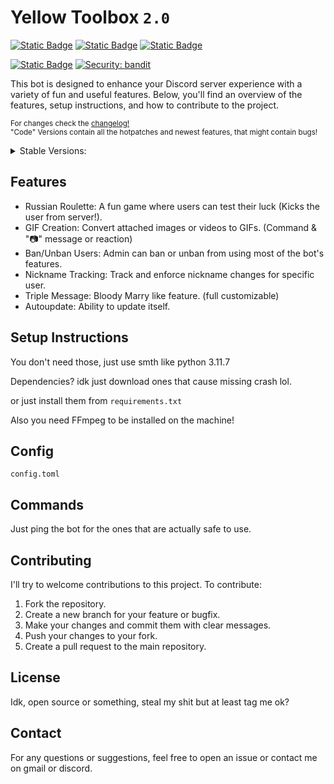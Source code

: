 # Yellow Toolbox `2.0`

[![Static Badge](https://img.shields.io/badge/Stable_Version-2.0-yellow)](https://github.com/KRWCLASSIC/YellowToolbox/tree/6ac8b708e3a09086ee824d0c0369472fb1fc52dd)
[![Static Badge](https://img.shields.io/badge/Code_Version-2.0-yellow)](https://github.com/KRWCLASSIC/YellowToolbox)
[![Static Badge](https://img.shields.io/badge/Maintainer-KRWCLASSIC-green)](https://github.com/KRWCLASSIC)

[![Static Badge](https://img.shields.io/badge/Current_State-Alpha-red)](where_u_goin_dawg)
[![Security: bandit](https://img.shields.io/badge/Security-bandit-yellow.svg)](https://github.com/PyCQA/bandit)

This bot is designed to enhance your Discord server experience with a variety of fun and useful features. Below, you'll find an overview of the features, setup instructions, and how to contribute to the project.

<sub>For changes check the <a href="https://github.com/KRWCLASSIC/YellowToolbox/blob/main/files/misc/changelog.txt">changelog!</a></sub><br>
<sub>"Code" Versions contain all the hotpatches and newest features, that might contain bugs!</sub>
<details>
<summary>Stable Versions:</summary>
<a href="https://github.com/KRWCLASSIC/YellowToolbox/tree/https://github.com/KRWCLASSIC/YellowToolbox/tree/6ac8b708e3a09086ee824d0c0369472fb1fc52dd">Latest - 2.0</a><br>
<sub><a href="https://github.com/KRWCLASSIC/YellowToolbox/tree/5e21ad094f5a0c32f73e0afdb2d355f5a18386cc">1.9</a></sub><br>
<sub><a href="https://github.com/KRWCLASSIC/YellowToolbox/tree/910a1313da33aa6cd79f7d4838fd600e6b69944e">1.8</a></sub><br>
<sub><a href="https://github.com/KRWCLASSIC/YellowToolbox/tree/bfd789c3e0e9469d8c210ac35331394c98639fca">1.7</a></sub><br>
<sub><a href="https://github.com/KRWCLASSIC/YellowToolbox/tree/5192439a3dbbce54edde1440fac6ceee54754c0f">1.6</a></sub><br>
<sub><a href="https://github.com/KRWCLASSIC/YellowToolbox/tree/9e04f9060edae2a102e37ae245e6c767b8328b5e">1.5</a></sub><br>
<sub><a href="https://github.com/KRWCLASSIC/YellowToolbox/tree/d135c289d90f62d83e2993bc044af8af70682e83">1.4</a></sub><br>
<sub><a href="https://github.com/KRWCLASSIC/YellowToolbox/tree/86b873cedd16cdd924d5e06bf06a584676f626e0">1.3</a></sub><br>
<sub><a href="https://github.com/KRWCLASSIC/YellowToolbox/tree/6c041521391a59dcc5033191994e0605fd1a33d6">1.2</a></sub><br>
<sub><a href="https://github.com/KRWCLASSIC/YellowToolbox/tree/9ac6d7cc7d1de5784b167149c18c656343168fed">1.1</a></sub><br>
<sub><a href="https://github.com/KRWCLASSIC/YellowToolbox/tree/71bec75a9213724ef674ac19d8863e14fc61643c">1.0</a></sub><br>
</details>

## Features

- Russian Roulette: A fun game where users can test their luck (Kicks the user from server!).
- GIF Creation: Convert attached images or videos to GIFs. (Command & "📷" message or reaction)
- Ban/Unban Users: Admin can ban or unban from using most of the bot's features.
- Nickname Tracking: Track and enforce nickname changes for specific user.
- Triple Message: Bloody Marry like feature. (full customizable)
- Autoupdate: Ability to update itself.

## Setup Instructions

You don't need those, just use smth like python 3.11.7

Dependencies? idk just download ones that cause missing crash lol.

or just install them from `requirements.txt`

Also you need FFmpeg to be installed on the machine!

## Config

`config.toml`

## Commands

Just ping the bot for the ones that are actually safe to use.

## Contributing

I'll try to welcome contributions to this project. To contribute:

1. Fork the repository.
2. Create a new branch for your feature or bugfix.
3. Make your changes and commit them with clear messages.
4. Push your changes to your fork.
5. Create a pull request to the main repository.

## License

Idk, open source or something, steal my shit but at least tag me ok?

## Contact

For any questions or suggestions, feel free to open an issue or contact me on gmail or discord.
